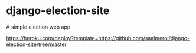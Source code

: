 # django-election-site
A simple election web app

https://heroku.com/deploy?template=https://github.com/saalmerol/django-election-site/tree/master
